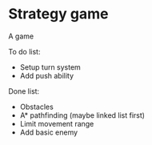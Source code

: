 # Strategy game
 A game

To do list:
- Setup turn system
- Add push ability

Done list:
- Obstacles
- A* pathfinding (maybe linked list first)
- Limit movement range
- Add basic enemy